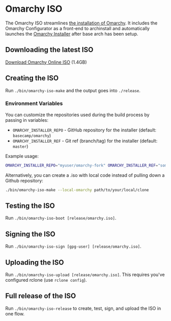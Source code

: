 # Omarchy ISO

The Omarchy ISO streamlines [the installation of Omarchy](https://learn.omacom.io/2/the-omarchy-manual/50/getting-started). It includes the Omarchy Configurator as a front-end to archinstall and automatically launches the [Omarchy Installer](https://github.com/basecamp/omarchy) after base arch has been setup.

## Downloading the latest ISO

[Download Omarchy Online ISO](https://iso.omarchy.org/omarchy-online.iso) (1.4GB)

## Creating the ISO

Run `./bin/omarchy-iso-make` and the output goes into `./release`.

### Environment Variables

You can customize the repositories used during the build process by passing in variables:

- `OMARCHY_INSTALLER_REPO` - GitHub repository for the installer (default: `basecamp/omarchy`)
- `OMARCHY_INSTALLER_REF` - Git ref (branch/tag) for the installer (default: `master`)

Example usage:
```bash
OMARCHY_INSTALLER_REPO="myuser/omarchy-fork" OMARCHY_INSTALLER_REF="some-feature" ./bin/omarchy-iso-make
```

Alternatively, you can create a .iso with local code instead of pulling down a Github repository:
```bash
./bin/omarchy-iso-make --local-omarchy path/to/your/local/clone
```

## Testing the ISO

Run `./bin/omarchy-iso-boot [release/omarchy.iso]`.

## Signing the ISO

Run `./bin/omarchy-iso-sign [gpg-user] [release/omarchy.iso]`.

## Uploading the ISO

Run `./bin/omarchy-iso-upload [release/omarchy.iso]`. This requires you've configured rclone (use `rclone config`).

## Full release of the ISO

Run `./bin/omarchy-iso-release` to create, test, sign, and upload the ISO in one flow.
